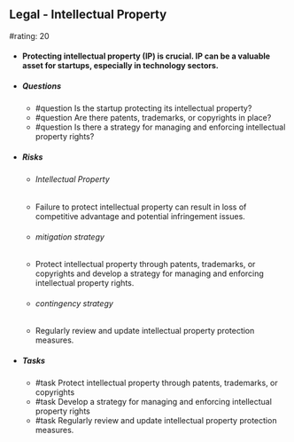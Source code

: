## Legal - Intellectual Property
#rating: 20
- #### Protecting intellectual property (IP) is crucial. IP can be a valuable asset for startups, especially in technology sectors.
- ##### Questions
  - #question Is the startup protecting its intellectual property?
  - #question Are there patents, trademarks, or copyrights in place?
  - #question Is there a strategy for managing and enforcing intellectual property rights?
- ##### Risks

  - ###### Intellectual Property
  - Failure to protect intellectual property can result in loss of competitive advantage and potential infringement issues.
  - ###### mitigation strategy
  - Protect intellectual property through patents, trademarks, or copyrights and develop a strategy for managing and enforcing intellectual property rights.
  - ###### contingency strategy
  - Regularly review and update intellectual property protection measures.
- ##### Tasks
  - #task Protect intellectual property through patents, trademarks, or copyrights
  - #task  Develop a strategy for managing and enforcing intellectual property rights
  - #task  Regularly review and update intellectual property protection measures.


